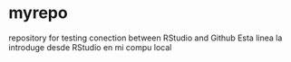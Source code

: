 # myrepo
repository for testing conection between RStudio and Github
Esta linea la introduge desde RStudio en mi compu local